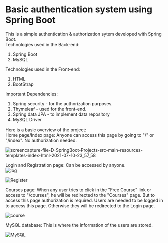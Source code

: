 # Basic authentication system using Spring Boot
 This is a simple authentication & authorization sytem developed with Spring Boot.
 <br>Technologies used in the Back-end:
 1. Spring Boot
 2. MySQL

Technologies used in the Front-end:
 1. HTML
 2. BootStrap

Important Dependencies:
1. Spring security - for the authorization purposes. 
2. Thymeleaf - used for the front-end.
3. Spring data JPA - to implement data repository 
4. MySQL Driver

Here is a basic overview of the project:<br>
Home page/Index page:
Anyone can access this page by going to "/" or "/index". No authorization needed.

![screencapture-file-D-SpringBoot-Projects-src-main-resources-templates-index-html-2021-07-10-23_57_58](https://user-images.githubusercontent.com/64978219/125172457-aa871900-e1db-11eb-8cc5-23e6796b8a89.png)


Login and Registration page:
Can be accessed by anyone.<br>
![log](https://user-images.githubusercontent.com/64978219/125206715-7cbcd580-e2aa-11eb-8c5c-774d3809b963.JPG)

![Register](https://user-images.githubusercontent.com/64978219/125334957-c7ebec80-e36d-11eb-8b49-a8b7d9a3c59c.JPG)

Courses page:
When any user tries to click in the "Free Course" link or access to "/courses", he will be redirected to the "Courses" page. But to access this page authorization is required. Users are needed to be logged in to access this page. Otherwise they will be redirected to the Login page.

![course](https://user-images.githubusercontent.com/64978219/125334991-d33f1800-e36d-11eb-8d86-490644ced704.JPG)

MySQL database:
This is where the information of the users are stored.

![MySQL](https://user-images.githubusercontent.com/64978219/124877281-be205d00-dfec-11eb-907b-2c1dd922a79c.JPG)


